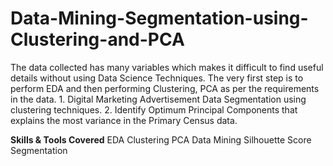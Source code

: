 # Data-Mining-Segmentation-using-Clustering-and-PCA
The data collected has many variables which makes it difficult to find useful details without using Data Science Techniques. The very first step is to perform EDA and then performing Clustering, PCA as per the requirements in the data. 1. Digital Marketing Advertisement Data Segmentation using clustering techniques. 2. Identify Optimum Principal Components that explains the most variance in the Primary Census data.

**Skills & Tools Covered**
EDA
Clustering
PCA
Data Mining
Silhouette Score
Segmentation
